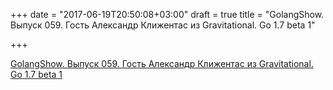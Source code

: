 +++
date = "2017-06-19T20:50:08+03:00"
draft = true
title = "GolangShow. Выпуск 059. Гость Александр Клижентас из Gravitational. Go 1.7 beta 1"

+++

<p><a href="http://golangshow.com/episode/2016/06-02-059/">GolangShow. Выпуск 059. Гость Александр Клижентас из Gravitational. Go 1.7 beta 1</a></p>